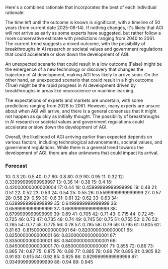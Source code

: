 Here's a combined rationale that incorporates the best of each individual rationale:

The time left until the outcome is known is significant, with a timeline of 50 years (from current date 2025-06-14). If nothing changes, it's likely that AGI will not arrive as early as some experts have suggested, but rather follow a more conservative estimate with predictions ranging from 2040 to 2061. The current trend suggests a mixed outcome, with the possibility of breakthroughs in AI research or societal values and government regulations that could accelerate or slow down the development of AGI.

An unexpected scenario that could result in a low outcome (False) might be the emergence of a new technology or discovery that changes the trajectory of AI development, making AGI less likely to arrive soon. On the other hand, an unexpected scenario that could result in a high outcome (True) might be the rapid progress in AI development driven by breakthroughs in areas like neuroscience or machine learning.

The expectations of experts and markets are uncertain, with some predictions ranging from 2026 to 2061. However, many experts are unsure about when AGI will arrive, and there is a general consensus that it might not happen as quickly as initially thought. The possibility of breakthroughs in AI research or societal values and government regulations could accelerate or slow down the development of AGI.

Overall, the likelihood of AGI arriving earlier than expected depends on various factors, including technological advancements, societal values, and government regulations. While there is a general trend towards the development of AGI, there are also unknowns that could impact its arrival.

### Forecast

10: 0.3
20: 0.5
40: 0.7
60: 0.8
80: 0.9
90: 0.95
11: 0.32
12: 0.33999999999999997
13: 0.36
14: 0.38
15: 0.4
16: 0.42000000000000004
17: 0.44
18: 0.45999999999999996
19: 0.48
21: 0.51
22: 0.52
23: 0.53
24: 0.54
25: 0.55
26: 0.5599999999999999
27: 0.57
28: 0.58
29: 0.59
30: 0.6
31: 0.61
32: 0.62
33: 0.63
34: 0.6399999999999999
35: 0.6499999999999999
36: 0.6599999999999999
37: 0.6699999999999999
38: 0.6799999999999999
39: 0.69
41: 0.705
42: 0.71
43: 0.715
44: 0.72
45: 0.725
46: 0.73
47: 0.735
48: 0.74
49: 0.745
50: 0.75
51: 0.755
52: 0.76
53: 0.765
54: 0.77
55: 0.775
56: 0.78
57: 0.785
58: 0.79
59: 0.795
61: 0.805
62: 0.81
63: 0.8150000000000001
64: 0.8200000000000001
65: 0.8250000000000001
66: 0.8300000000000001
67: 0.8350000000000001
68: 0.8400000000000001
69: 0.8450000000000001
70: 0.8500000000000001
71: 0.855
72: 0.86
73: 0.865
74: 0.87
75: 0.875
76: 0.88
77: 0.885
78: 0.89
79: 0.895
81: 0.905
82: 0.91
83: 0.915
84: 0.92
85: 0.925
86: 0.9299999999999999
87: 0.9349999999999999
88: 0.94
89: 0.945